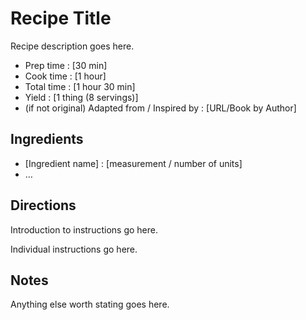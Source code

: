 # Recipe Title

Recipe description goes here.

- Prep time : [30 min]
- Cook time : [1 hour]
- Total time : [1 hour 30 min]
- Yield : [1 thing (8 servings)]
- (if not original) Adapted from / Inspired by : [URL/Book by Author]

## Ingredients

- [Ingredient name] : [measurement / number of units]
- …

## Directions 

Introduction to instructions go here.

Individual instructions go here.

## Notes

Anything else worth stating goes here.

